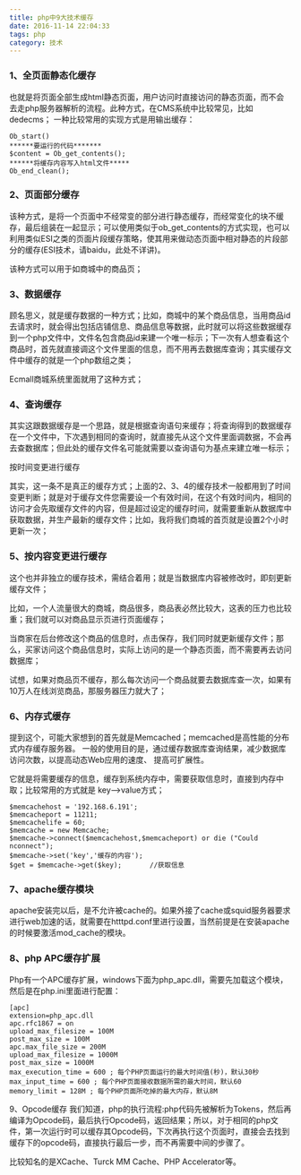 ```yaml
---
title: php中9大技术缓存
date: 2016-11-14 22:04:33
tags: php
category: 技术
---
```

### 1、全页面静态化缓存
也就是将页面全部生成html静态页面，用户访问时直接访问的静态页面，而不会去走php服务器解析的流程。此种方式，在CMS系统中比较常见，比如dedecms；
一种比较常用的实现方式是用输出缓存：
```
Ob_start()
******要运行的代码*******
$content = Ob_get_contents();
******将缓存内容写入html文件*****
Ob_end_clean();
```

<!-- more -->
### 2、页面部分缓存
该种方式，是将一个页面中不经常变的部分进行静态缓存，而经常变化的块不缓存，最后组装在一起显示；可以使用类似于ob_get_contents的方式实现，也可以利用类似ESI之类的页面片段缓存策略，使其用来做动态页面中相对静态的片段部分的缓存(ESI技术，请baidu，此处不详讲)。

该种方式可以用于如商城中的商品页；
### 3、数据缓存
顾名思义，就是缓存数据的一种方式；比如，商城中的某个商品信息，当用商品id去请求时，就会得出包括店铺信息、商品信息等数据，此时就可以将这些数据缓存到一个php文件中，文件名包含商品id来建一个唯一标示；下一次有人想查看这个商品时，首先就直接调这个文件里面的信息，而不用再去数据库查询；其实缓存文件中缓存的就是一个php数组之类；

Ecmall商城系统里面就用了这种方式；
### 4、查询缓存
其实这跟数据缓存是一个思路，就是根据查询语句来缓存；将查询得到的数据缓存在一个文件中，下次遇到相同的查询时，就直接先从这个文件里面调数据，不会再去查数据库；但此处的缓存文件名可能就需要以查询语句为基点来建立唯一标示；

按时间变更进行缓存

其实，这一条不是真正的缓存方式；上面的2、3、4的缓存技术一般都用到了时间变更判断；就是对于缓存文件您需要设一个有效时间，在这个有效时间内，相同的访问才会先取缓存文件的内容，但是超过设定的缓存时间，就需要重新从数据库中获取数据，并生产最新的缓存文件；比如，我将我们商城的首页就是设置2个小时更新一次；
### 5、按内容变更进行缓存
这个也并非独立的缓存技术，需结合着用；就是当数据库内容被修改时，即刻更新缓存文件；

比如，一个人流量很大的商城，商品很多，商品表必然比较大，这表的压力也比较重；我们就可以对商品显示页进行页面缓存；

当商家在后台修改这个商品的信息时，点击保存，我们同时就更新缓存文件；那么，买家访问这个商品信息时，实际上访问的是一个静态页面，而不需要再去访问数据库；

试想，如果对商品页不缓存，那么每次访问一个商品就要去数据库查一次，如果有10万人在线浏览商品，那服务器压力就大了；
### 6、内存式缓存
提到这个，可能大家想到的首先就是Memcached；memcached是高性能的分布式内存缓存服务器。 一般的使用目的是，通过缓存数据库查询结果，减少数据库访问次数，以提高动态Web应用的速度、 提高可扩展性。

它就是将需要缓存的信息，缓存到系统内存中，需要获取信息时，直接到内存中取；比较常用的方式就是 key–>value方式；
```
$memcachehost = '192.168.6.191';
$memcacheport = 11211;
$memcachelife = 60;
$memcache = new Memcache;
$memcache->connect($memcachehost,$memcacheport) or die ("Could nconnect");
$memcache->set('key','缓存的内容');
$get = $memcache->get($key);       //获取信息
```
### 7、apache缓存模块
apache安装完以后，是不允许被cache的。如果外接了cache或squid服务器要求进行web加速的话，就需要在htttpd.conf里进行设置，当然前提是在安装apache的时候要激活mod_cache的模块。
### 8、php APC缓存扩展
Php有一个APC缓存扩展，windows下面为php_apc.dll，需要先加载这个模块，然后是在php.ini里面进行配置：
```
[apc]
extension=php_apc.dll
apc.rfc1867 = on
upload_max_filesize = 100M
post_max_size = 100M
apc.max_file_size = 200M
upload_max_filesize = 1000M
post_max_size = 1000M
max_execution_time = 600 ; 每个PHP页面运行的最大时间值(秒)，默认30秒
max_input_time = 600 ; 每个PHP页面接收数据所需的最大时间，默认60
memory_limit = 128M ; 每个PHP页面所吃掉的最大内存，默认8M
```
9、Opcode缓存
我们知道，php的执行流程:php代码先被解析为Tokens，然后再编译为Opcode码，最后执行Opcode码，返回结果；所以，对于相同的php文件，第一次运行时可以缓存其Opcode码，下次再执行这个页面时，直接会去找到缓存下的opcode码，直接执行最后一步，而不再需要中间的步骤了。

比较知名的是XCache、Turck MM Cache、PHP Accelerator等。